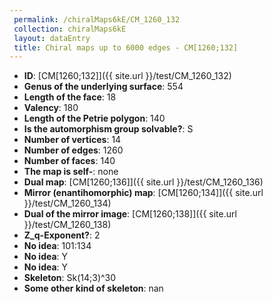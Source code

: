 ```yaml
--- 
 permalink: /chiralMaps6kE/CM_1260_132 
 collection: chiralMaps6kE
 layout: dataEntry
 title: Chiral maps up to 6000 edges - CM[1260;132]
---
```


- **ID**: [CM[1260;132]]({{ site.url }}/test/CM_1260_132)
- **Genus of the underlying surface**: 554
- **Length of the face**: 18
- **Valency**: 180
- **Length of the Petrie polygon**: 140
- **Is the automorphism group solvable?**: S
- **Number of vertices**: 14
- **Number of edges**: 1260
- **Number of faces**: 140
- **The map is self-**: none
- **Dual map**: [CM[1260;136]]({{ site.url }}/test/CM_1260_136)
- **Mirror (enantihomorphic) map**: [CM[1260;134]]({{ site.url }}/test/CM_1260_134)
- **Dual of the mirror image**: [CM[1260;138]]({{ site.url }}/test/CM_1260_138)
- **Z_q-Exponent?**: 2
- **No idea**:  101:134
- **No idea**: Y
- **No idea**: Y
- **Skeleton**: Sk(14;3)^30
- **Some other kind of skeleton**: nan
